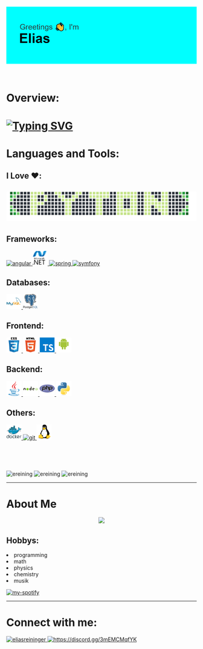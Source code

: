 <p align="center">
  <img src="https://github.com/EliasReininger/EliasReininger/blob/main/images/header.png" alt="Greetings 👋, I'm Elias"/>
</p>

<!--
<p align="center">
  <img src="https://komarev.com/ghpvc/?username=ereining&label=Profile%20views&color=0e75b6&style=flat" alt="ereining"/>
</p>

<p align="center">
  <a href="https://github.com/ryo-ma/github-profile-trophy">
    <img src="https://github-profile-trophy.vercel.app/?username=ereining&column=7" alt="ereining"/>
  </a>  
</p>
-->
<p align="left">
  <a href="https://twitter.com/" target="blank">
    <img src="https://img.shields.io/twitter/follow/?logo=twitter&style=for-the-badge" alt=""/>
  </a>
</p>

<h1>Overview:<h1/>

[![Typing SVG](https://readme-typing-svg.demolab.com?font=Roboto+Condensed&duration=2000&pause=1000&color=00DDFF&multiline=true&width=700&height=150&lines=-+%F0%9F%96%A5%EF%B8%8F+I%E2%80%99m+working+on+a+Chat;-+%F0%9F%8C%B1+I%E2%80%99m+currently+learning+Spring%2C+MySQL;-+%F0%9F%91%AF+I%E2%80%99m+looking+to+collaborate+on+my+Diploma+thesis;-+%F0%9F%92%AC+Ask+me+about+Python;-+%F0%9F%93%AB+How+to+reach+me+ereining%40htl-steyr.ac.at;-+%E2%9A%A1+Fun+fact+The+%22%3D%3D%22+in+Java+does+not+call+the+equals+Method+of+classes)](https://git.io/typing-svg)

<h1 align="left">Languages and Tools:</h1>

<h2>I Love ❤️:<h2/>
<p align="center">
    <img src="https://github.com/EliasReininger/EliasReininger/blob/main/images/Python.png" alt="Python"/>
</p>

<h2 align="left">Frameworks:</h2>
<p align="left">
  <a href="https://angular.io" target="_blank" rel="noreferrer">
      <img src="https://angular.io/assets/images/logos/angular/angular.svg" alt="angular" width="40" height="40"/>
  </a>
  <a href="https://dotnet.microsoft.com/" target="_blank" rel="noreferrer">
    <img src="https://raw.githubusercontent.com/devicons/devicon/master/icons/dot-net/dot-net-original-wordmark.svg" alt="dotnet" width="40" height="40"/>
  </a>
  <a href="https://spring.io/" target="_blank" rel="noreferrer">
    <img src="https://www.vectorlogo.zone/logos/springio/springio-icon.svg" alt="spring" width="40" height="40"/>
  </a>
  <a href="https://symfony.com" target="_blank" rel="noreferrer">
    <img src="https://symfony.com/logos/symfony_black_03.svg" alt="symfony" width="40" height="40"/>
  </a>
</p>  
<h2 align="left"> Databases:</h2>
<p align="left">
 <a href="https://www.mysql.com/" target="_blank" rel="noreferrer">
    <img src="https://raw.githubusercontent.com/devicons/devicon/master/icons/mysql/mysql-original-wordmark.svg" alt="mysql" width="40" height="40"/>
 </a>
 <a href="https://www.postgresql.org" target="_blank" rel="noreferrer">
    <img src="https://raw.githubusercontent.com/devicons/devicon/master/icons/postgresql/postgresql-original-wordmark.svg"
         alt="postgresql" width="40" height="40"/>
 </a>
</p>                                               
<h2 align="left"> Frontend:</h2>
<p align="left">
  <a href="https://www.w3schools.com/css/" target="_blank" rel="noreferrer">
    <img src="https://raw.githubusercontent.com/devicons/devicon/master/icons/css3/css3-original-wordmark.svg" alt="css3" width="40" height="40"/>
  </a>
  <a href="https://www.w3.org/html/" target="_blank" rel="noreferrer">
    <img src="https://raw.githubusercontent.com/devicons/devicon/master/icons/html5/html5-original-wordmark.svg" alt="html5" width="40" height="40"/>
  </a>
  <a href="https://www.typescriptlang.org/" target="_blank" rel="noreferrer">
    <img src="https://raw.githubusercontent.com/devicons/devicon/master/icons/typescript/typescript-original.svg" alt="typescript" width="40" height="40"/>       </a>
  <a href="https://developer.android.com" target="_blank" rel="noreferrer">
    <img src="https://raw.githubusercontent.com/devicons/devicon/master/icons/android/android-original-wordmark.svg" alt="android" width="40" height="40"/>
  </a> 
</p>
<h2 align="left"> Backend:</h2>
<p align="left">
  <a href="https://www.java.com" target="_blank" rel="noreferrer">
    <img src="https://raw.githubusercontent.com/devicons/devicon/master/icons/java/java-original.svg" alt="java" width="40" height="40"/>
  </a>
  <a href="https://nodejs.org" target="_blank" rel="noreferrer">
    <img src="https://raw.githubusercontent.com/devicons/devicon/master/icons/nodejs/nodejs-original-wordmark.svg" alt="nodejs" width="40" height="40"/>
  </a>
  <a href="https://www.php.net" target="_blank" rel="noreferrer">
    <img src="https://raw.githubusercontent.com/devicons/devicon/master/icons/php/php-original.svg" alt="php" width="40" height="40"/>
  </a>
  <a href="https://www.python.org" target="_blank" rel="noreferrer">
    <img src="https://raw.githubusercontent.com/devicons/devicon/master/icons/python/python-original.svg" alt="python" width="40" height="40"/>
  </a>
</p>
<h2 align="left">Others:</h2>
<p align="left">
  <a href="https://www.docker.com/" target="_blank" rel="noreferrer">
    <img src="https://raw.githubusercontent.com/devicons/devicon/master/icons/docker/docker-original-wordmark.svg" alt="docker" width="40" height="40"/>
  </a>
  <a href="https://git-scm.com/" target="_blank" rel="noreferrer">
    <img src="https://www.vectorlogo.zone/logos/git-scm/git-scm-icon.svg" alt="git" width="40" height="40"/>
  </a>
  <a href="https://www.linux.org/" target="_blank" rel="noreferrer">
    <img src="https://raw.githubusercontent.com/devicons/devicon/master/icons/linux/linux-original.svg" alt="linux" width="40" height="40"/>
  </a>  
</p>
  
</br>
</br>
</br>

<p>
  <img width="34%" src="https://github-readme-stats.vercel.app/api?username=ereining&show_icons=true&locale=en" alt="ereining"/>

  <img style="vertical-align: center" src="https://github-readme-stats.vercel.app/api/top-langs?username=ereining&show_icons=true&locale=en" alt="ereining"/>

  <img width="34%"  src="https://github-readme-streak-stats.herokuapp.com/?user=ereining&show_icons=true&local=en" alt="ereining"/>
</p>

<hr/>
<h1> About Me </h1>

<!-- retro visitor counter -->  
<p align="center" >   
  <img src="https://profile-counter.glitch.me/ereining/count.svg" />  
</p>

<h2> Hobbys: </h2>
<p>
    <li>programming</li>
    <li>math</li>
    <li>physics</li>
    <li>chemistry</li>
    <li>musik</li>
  </ul>
<p/>  

[![my-spotify](https://spotify-github-profile.vercel.app/api/view?uid=tkyb29iyc4powyrdzdrz7i7yl&cover_image=true&theme=default&show_offline=true&background_color=000000&bar_color_cover=true&bar_color=00ffff)](https://spotify-github-profile.vercel.app/api/view?uid=tkyb29iyc4powyrdzdrz7i7yl&redirect=true)


<hr/>

<h1 align="left">Connect with me:</h1>
<p align="left">
    <a href="https://instagram.com/eliasreininger" target="blank">
      <img src="https://raw.githubusercontent.com/rahuldkjain/github-profile-readme-generator/master/src/images/icons/Social/instagram.svg"
       alt="eliasreininger" height="30" width="40"/>
    </a>
    <a href="https://discord.gg/https://discord.gg/3mEMCMqfYK" target="blank">
      <img src="https://raw.githubusercontent.com/rahuldkjain/github-profile-readme-generator/master/src/images/icons/Social/discord.svg"
       alt="https://discord.gg/3mEMCMqfYK" height="30" width="40"/>
    </a>
</p>


<br/>
<br/>
<br/>



